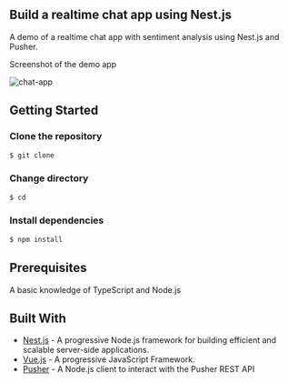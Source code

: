 ## Build a realtime chat app using Nest.js

A demo of a realtime chat app with sentiment analysis using Nest.js and Pusher.

Screenshot of the demo app

![chat-app](https://user-images.githubusercontent.com/19610753/39476135-d79005d6-4d52-11e8-9e9c-ecb3430cfb5d.gif)


## Getting Started

### Clone the repository
```bash
$ git clone 
```

### Change directory
```bash
$ cd 
```

### Install dependencies
```bash
$ npm install
```

## Prerequisites
A basic knowledge of TypeScript and Node.js

## Built With

* [Nest.js](https://nestjs.com/) - A progressive Node.js framework for building efficient and scalable server-side applications.
* [Vue.js](https://vuejs.org/) - A progressive JavaScript Framework.
* [Pusher](https://pusher.com/) - A Node.js client to interact with the Pusher REST API